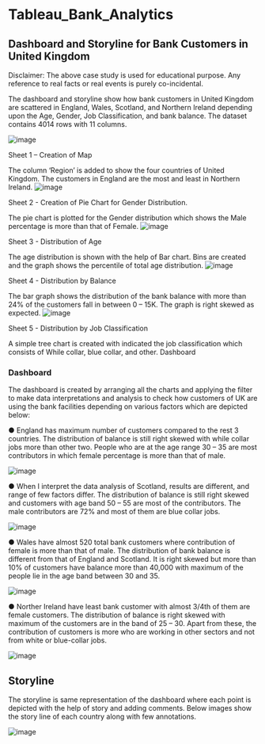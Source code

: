 # Tableau_Bank_Analytics



## Dashboard and Storyline for Bank Customers in United Kingdom

Disclaimer: The above case study is used for educational purpose. Any reference to real facts or real events is purely co-incidental.

The dashboard and storyline show how bank customers in United Kingdom are scattered in England, Wales, Scotland, and Northern Ireland depending upon the Age, Gender, Job Classification, and bank balance. The dataset contains 4014 rows with 11 columns.

![image](https://user-images.githubusercontent.com/69414362/221629550-d5dd5ffc-7a35-49f7-a464-83693bb91b59.png)

Sheet 1 – Creation of Map

The column ‘Region’ is added to show the four countries of United Kingdom. The customers in England are the most and least in Northern Ireland.
![image](https://user-images.githubusercontent.com/69414362/221628962-2862afff-014b-4597-9fc5-c3796c51d49b.png)

Sheet 2 - Creation of Pie Chart for Gender Distribution.

The pie chart is plotted for the Gender distribution which shows the Male percentage is more than that of Female.
![image](https://user-images.githubusercontent.com/69414362/221629228-f05661ef-c4c8-48d8-a660-ce7491d0f7df.png)

Sheet 3 - Distribution of Age

The age distribution is shown with the help of Bar chart. Bins are created and the graph shows the percentile of total age distribution.
![image](https://user-images.githubusercontent.com/69414362/221631111-c50fafd0-df6e-481a-8397-6f868f26dd28.png)

Sheet 4 - Distribution by Balance

The bar graph shows the distribution of the bank balance with more than 24% of the customers fall in between 0 – 15K. The graph is right skewed as expected.
![image](https://user-images.githubusercontent.com/69414362/221631324-7b4de529-9b54-4ff9-8f79-a3765b802820.png)

Sheet 5 - Distribution by Job Classification

A simple tree chart is created with indicated the job classification which consists of While collar, blue collar, and other.
Dashboard

### Dashboard

The dashboard is created by arranging all the charts and applying the filter to make data interpretations and analysis to check how customers of UK are using the bank facilities depending on various factors which are depicted below:

●	England has maximum number of customers compared to the rest 3 countries. The distribution of balance is still right skewed with while collar jobs more than other two. People who are at the age range 30 – 35 are most contributors in which female percentage is more than that of male.

![image](https://user-images.githubusercontent.com/69414362/221633670-df592780-2ab7-43fa-935e-284ef2ba3aa1.png)

●	When I interpret the data analysis of Scotland, results are different, and range of few factors differ. The distribution of balance is still right skewed and customers with age band 50 – 55 are most of the contributors. The male contributors are 72% and most of them are blue collar jobs. 

![image](https://user-images.githubusercontent.com/69414362/221635360-390efe76-b433-4a4c-8687-0e25a4110e6b.png)

●	Wales have almost 520 total bank customers where contribution of female is more than that of male. The distribution of bank balance is different from that of England and Scotland. It is right skewed but more than 10% of customers have balance more than 40,000 with maximum of the people lie in the age band between 30 and 35.

![image](https://user-images.githubusercontent.com/69414362/221637426-2219b700-dbcf-48fc-995a-19571aba709e.png)

●	Norther Ireland have least bank customer with almost 3/4th of them are female customers. The distribution of balance is right skewed with maximum of the customers are in the band of 25 – 30. Apart from these, the contribution of customers is more who are working in other sectors and not from white or blue-collar jobs.

![image](https://user-images.githubusercontent.com/69414362/221638150-c6d3a4e0-75a1-45f7-b047-44e6575c95df.png)

## Storyline

The storyline is same representation of the dashboard where each point is depicted with the help of story and adding comments. Below images show the story line of each country along with few annotations.

![image](https://user-images.githubusercontent.com/69414362/221639758-09194928-bbcd-4add-b7e6-e4d7e62c09d8.png)















